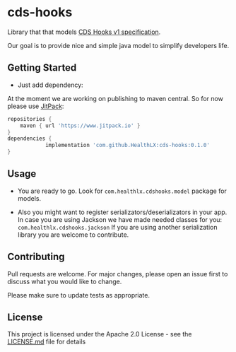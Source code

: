 # cds-hooks

Library that that models [CDS Hooks v1 specification](https://cds-hooks.org/specification/1.0/).

Our goal is to provide nice and simple java model to simplify developers life.

## Getting Started
* Just add dependency:

At the moment we are working on publishing to maven central. So for now please use [JitPack](https://www.jitpack.io):

```groovy
repositories {
    maven { url 'https://www.jitpack.io' }
}
dependencies {
	        implementation 'com.github.HealthLX:cds-hooks:0.1.0'
}
```

## Usage

* You are ready to go. Look for ```com.healthlx.cdshooks.model``` package for models.

* Also you might want to register serializators/deserializators in your app.\
In case you are using Jackson we have made needed classes for you: ```com.healthlx.cdshooks.jackson```
If you are using another serialization library you are welcome to contribute. 

## Contributing
Pull requests are welcome. For major changes, please open an issue first to discuss what you would like to change.

Please make sure to update tests as appropriate.

## License
This project is licensed under the Apache 2.0 License - see the [LICENSE.md](LICENSE.md) file for details